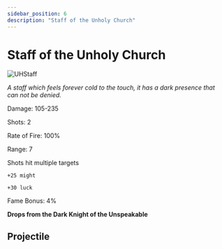 ```yaml
---
sidebar_position: 6
description: "Staff of the Unholy Church"
---
```


# Staff of the Unholy Church

![UHStaff](https://cdn.discordapp.com/attachments/1187552567295758487/1187836728690626761/Staff_of_the_Unholy_Church.png)

<i>A staff which feels forever cold to the touch, it has a dark presence that can not be denied.</i>

Damage: 105-235

Shots: 2

Rate of Fire: 100% 

Range: 7

Shots hit multiple targets

    +25 might
    
    +30 luck
    
Fame Bonus: 4%

**Drops from the Dark Knight of the Unspeakable**

## Projectile

